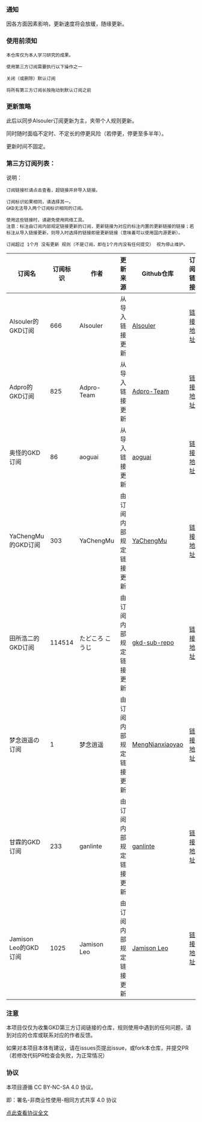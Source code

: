 ### 通知

因各方面因素影响，更新速度将会放缓，随缘更新。

### 使用前须知

    本仓库仅为本人学习研究的成果。

    使用第三方订阅需要执行以下操作之一

    关闭（或删除）默认订阅

    将所有第三方订阅长按拖动到默认订阅之前


### 更新策略

此后以同步AIsouler订阅更新为主，夹带个人规则更新。

同时随时面临不定时、不定长的停更风险（若停更，停更至多半年）。

更新时间不固定。

### 第三方订阅列表：

说明：

    订阅链接栏请点击查看，超链接并非导入链接。

    订阅标识如果相同，请选择其一。
    GKD无法导入两个订阅标识相同的订阅。

    使用这些链接时，请避免使用网络工具。
    注意：标注由订阅内部规定链接更新的订阅，更新链接为对应的标注内置的更新链接的链接；若标注从导入链接更新，则导入时选择的链接即是更新链接（意味着可以使用国内源更新）。

    订阅超过 1个月 没有更新 规则（不是订阅，即在1个月内没有任何提交） 视为停止维护。

|订阅名|订阅标识|作者|更新来源|Github仓库|订阅链接|维护状态|
|-----|------|----|------|---------|-------|-------|
|AIsouler的GKD订阅|666|AIsouler|从导入链接更新|[AIsouler](https://github.com/AIsouler/GKD_subscription)|[链接地址](https://raw.gitmirror.com/AIsouler/GKD_subscription/main/dist/AIsouler_gkd.json5)|停止维护|
|Adpro的GKD订阅|825|Adpro-Team|从导入链接更新|[Adpro-Team](https://github.com/Adpro-Team/GKD_subscription)|[链接地址](https://raw.gitmirror.com/Adpro-Team/GKD_subscription/main/dist/Adpro_gkd.json5)|停止维护|
|奥怪的GKD订阅|86|aoguai|从导入链接更新|[aoguai](https://github.com/aoguai/subscription)|[链接地址](https://raw.gitmirror.com/aoguai/subscription/custom/dist/aoguai_gkd.json5)|停止维护|
|YaChengMu的GKD订阅|303|YaChengMu|由订阅内部规定链接更新|[YaChengMu](https://github.com/YaChengMu/subscription)|[链接地址](https://raw.gitmirror.com/YaChengMu/subscription/main/dist/gkd.json5)|停止维护|
|田所浩二的GKD订阅|114514|たどころ こうじ|由订阅内部规定链接更新|[gkd-sub-repo](https://github.com/gkd-sub-repo/114514_subscription)|[链接地址](https://raw.gitmirror.com/gkd-sub-repo/114514_subscription/main/dist/114514_gkd.json5)|停止维护|
|梦念逍遥の订阅|1|梦念逍遥|由订阅内部规定链接更新|[MengNianxiaoyao](https://github.com/MengNianxiaoyao/gkd-subscription/tree/main)|[链接地址](https://raw.gitmirror.com/MengNianxiaoyao/gkd-subscription/main/dist/gkd.json5)|仍在维护|
|甘霖的GKD订阅|233|ganlinte|由订阅内部规定链接更新|[ganlinte](https://github.com/ganlinte/GKD-subscription/tree/main)|[链接地址](https://raw.gitmirror.com/GKD-subscription/main/dist/ganlin_gkd.json5)|仍在维护|
|Jamison Leo的GKD订阅|1025|Jamison Leo|由订阅内部规定链接更新|[Jamison Leo](https://github.com/JamisonLeo/GKD-subscription)|[链接地址](https://raw.gitmirror.com/JamisonLeo/GKD-subscription/main/subscription.json)|停止维护|

### 注意

本项目仅仅为收集GKD第三方订阅链接的仓库，规则使用中遇到的任何问题，请到对应的仓库或联系对应的作者反馈。

如果对本项目本体有建议，请在issues页提出issue，或fork本仓库，并提交PR（若修改代码PR检查会失败，为正常情况）

### 协议

本项目遵循 CC BY-NC-SA 4.0 协议。

即：署名-非商业性使用-相同方式共享 4.0 协议

[点此查看协议全文](https://creativecommons.org/licenses/by-nc-sa/4.0/legalcode.zh-hans)

